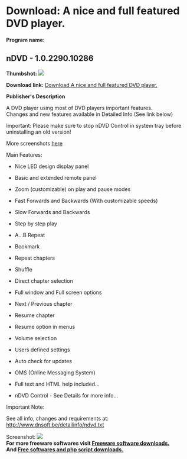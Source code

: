# Download: A nice and full featured DVD player.

**Program name:**

## nDVD - 1.0.2290.10286

  
**Thumbshot:** ![](http://www.freewarefiles.com/screenshot/nDVD_md.gif)   
  
**Download link:** [Download A nice and full featured DVD player.](http://freesoftwares.boysofts.com/NDVD--_program_14422.html)  
  


**Publisher's Description**  
  


A DVD player using most of DVD players important features.   
Changes and new features available in Detailed Info (See link below)  
  
Important: Please make sure to stop nDVD Control in system tray before uninstalling an old version!  


More screenshots [here](http://www.dnsoft.be/scrshots/ndvd/index.htm)

Main Features:

  * Nice LED design display panel  

  * Basic and extended remote panel  

  * Zoom (customizable) on play and pause modes  

  * Fast Forwards and Backwards (With customizable speeds)  

  * Slow Forwards and Backwards  

  * Step by step play  

  * A...B Repeat  

  * Bookmark  

  * Repeat chapters  

  * Shuffle  

  * Direct chapter selection  

  * Full window and Full screen options  

  * Next / Previous chapter  

  * Resume chapter  

  * Resume option in menus  

  * Volume selection  

  * Users defined settings  

  * Auto check for updates  

  * OMS (Online Messaging System)  

  * Full text and HTML help included...  

  * nDVD Control - See Details for more info...  

Important Note: 

See all info, changes and requirements at:  
<http://www.dnsoft.be/detailinfo/ndvd.txt>

  
  
Screenshot: ![](http://www.freewarefiles.com/screenshot/nDVD.gif)   
**For more freeware softwares visit [Freeware software downloads.](http://freesoftwares.boysofts.com/)**   
**And [Free softwares and php script downloads.](http://www.boysofts.com/)**
